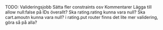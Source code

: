 TODO:
Valideringsjobb
Sätta fler constraints osv
Kommentarer
Lägga till allow null:false på IDs överallt?
Ska rating.rating kunna vara null?
Ska cart.amoutn kunna vara null?
i rating.put router finns det lite mer validering, göra så på alla?
